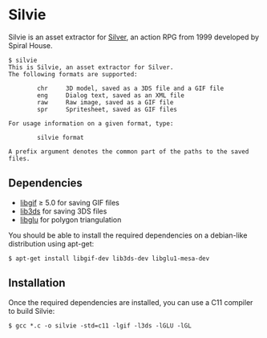 # Silvie

Silvie is an asset extractor for [Silver](https://en.wikipedia.org/wiki/Silver_(video_game)), an action RPG from 1999 developed by Spiral House.

````
$ silvie
This is Silvie, an asset extractor for Silver.
The following formats are supported:

        chr     3D model, saved as a 3DS file and a GIF file
        eng     Dialog text, saved as an XML file
        raw     Raw image, saved as a GIF file
        spr     Spritesheet, saved as GIF files

For usage information on a given format, type:

        silvie format

A prefix argument denotes the common part of the paths to the saved files.
````


## Dependencies

* [libgif](http://giflib.sourceforge.net) ≥ 5.0 for saving GIF files
* [lib3ds](https://code.google.com/archive/p/lib3ds) for saving 3DS files
* [libglu](https://cgit.freedesktop.org/mesa/glu) for polygon triangulation

You should be able to install the required dependencies on a debian-like distribution using apt-get:

````
$ apt-get install libgif-dev lib3ds-dev libglu1-mesa-dev
````


## Installation

Once the required dependencies are installed, you can use a C11 compiler to build Silvie:

````
$ gcc *.c -o silvie -std=c11 -lgif -l3ds -lGLU -lGL
````
